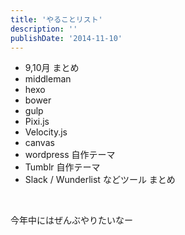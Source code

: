 ```yaml
---
title: 'やることリスト'
description: ''
publishDate: '2014-11-10'
---
```


<ul>
<li>9,10月 まとめ</li>
<li>middleman</li>
<li>hexo</li>
<li>bower</li>
<li>gulp</li>
<li>Pixi.js</li>
<li>Velocity.js</li>
<li>canvas</li>
<li>wordpress 自作テーマ</li>
<li>Tumblr 自作テーマ</li>
<li>Slack / Wunderlist などツール まとめ</li>
</ul>
<p>&nbsp;</p>
<p>今年中にはぜんぶやりたいなー</p>


